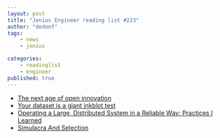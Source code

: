 ```yaml
---
layout: post
title: "Jenius Engineer reading list #223"
author: "dedenf"
tags:
    - news
    - jenius

categories:
    - readinglist
    - engineer
published: true
---
```


- [The next age of open innovation](https://www.oreilly.com/ideas/the-next-age-of-open-innovation)
- [Your dataset is a giant inkblot test](https://towardsdatascience.com/your-dataset-is-a-giant-inkblot-test-b9bf4c53eec5?gi=61b39011bd4)
- [Operating a Large, Distributed System in a Reliable Way: Practices I Learned](https://blog.pragmaticengineer.com/operating-a-high-scale-distributed-system/)
- [Simulacra And Selection](https://multithreaded.stitchfix.com/blog/2019/07/09/simulacra-and-selection/)